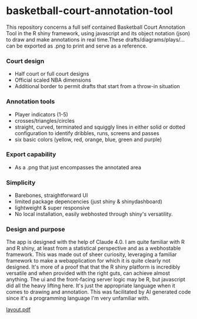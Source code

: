 # basketball-court-annotation-tool

This repository concerns a full self contained Basketball Court Annotation Tool in the R shiny framework, using javascript and its object notation (json) to draw and make annotations in real time.These drafts/diagrams/plays/... can be exported as .png to print and serve as a reference.


### Court design
* Half court or full court designs
* Official scaled NBA dimensions
* Additional border to permit drafts that start from a throw-in situation
  
### Annotation tools
* Player indicators (1-5)
* crosses/triangles/circles
* straight, curved, terminated and squiggly lines in either solid or dotted configuration to identify dribbles, runs, screens and passes
* six basic colors (yellow, red, orange, blue, green and purple)

### Export capability
* As a .png that just encompasses the annotated area

### Simplicity
* Barebones, straightforward UI
* limited package depencencies (just shiny & shinydashboard)
* lightweight & super responsive
* No local installation, easily webhosted through shiny's versatility.

### Design and purpose
The app is designed with the help of Claude 4.0. I am quite familiar with R and R shiny, at least from a statistical perspective and as a webhostable framework. This was made out of sheer curiosity, leveraging a familiar framework to make a webapplication for which it is quite clearly not designed. It's more of a proof that that the R shiny platform is incredibly versatile and when provided with the right guts, can achieve almost anything. The ui and the front-facing server logic may be R, but javascript did all the heavy lifting here. It's just the appropriate language when it comes to drawing and annotation. This was facilitated by AI generated code since it's a programming language I'm very unfamiliar with. 

[layout.pdf](https://github.com/user-attachments/files/21714234/layout.pdf)
